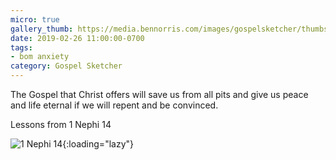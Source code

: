 ```yaml
---
micro: true
gallery_thumb: https://media.bennorris.com/images/gospelsketcher/thumbs/1-nephi-14-02.jpg
date: 2019-02-26 11:00:00-0700
tags:
- bom anxiety
category: Gospel Sketcher
---
```


The Gospel that Christ offers will save us from all pits and give us peace and life eternal if we will repent and be convinced.

Lessons from 1 Nephi 14

![1 Nephi 14](https://media.bennorris.com/images/gospelsketcher/bom-anxiety-study/1-nephi-14-02.jpg){:loading="lazy"}